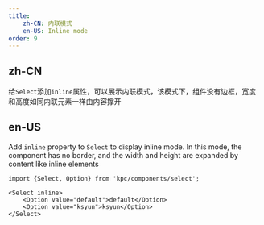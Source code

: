 ```yaml
---
title: 
    zh-CN: 内联模式
    en-US: Inline mode
order: 9
---
```

## zh-CN

给`Select`添加`inline`属性，可以展示内联模式，该模式下，组件没有边框，宽度和高度如同内联元素一样由内容撑开

## en-US

Add `inline` property to `Select` to display inline mode. In this mode, the component has no border, and the width and height are expanded by content like inline elements

```vdt
import {Select, Option} from 'kpc/components/select';

<Select inline>
    <Option value="default">default</Option>
    <Option value="ksyun">ksyun</Option>
</Select>
```
